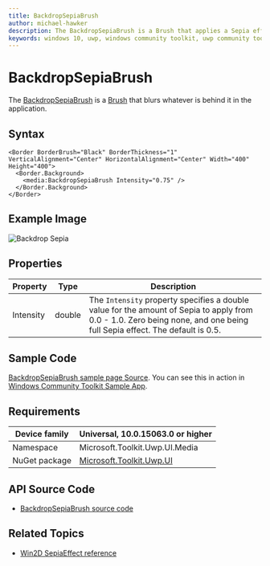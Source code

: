 ```yaml
---
title: BackdropSepiaBrush
author: michael-hawker
description: The BackdropSepiaBrush is a Brush that applies a Sepia effect to whatever is behind it in the application.
keywords: windows 10, uwp, windows community toolkit, uwp community toolkit, uwp toolkit, brush, backdrop, sepia
---
```


# BackdropSepiaBrush

The [BackdropSepiaBrush](https://docs.microsoft.com/dotnet/api/microsoft.toolkit.uwp.ui.media.backdropsepiabrush) is a [Brush](https://docs.microsoft.com/uwp/api/windows.ui.xaml.media.brush) that blurs whatever is behind it in the application.

## Syntax

```xaml
<Border BorderBrush="Black" BorderThickness="1" VerticalAlignment="Center" HorizontalAlignment="Center" Width="400" Height="400">
  <Border.Background>
    <media:BackdropSepiaBrush Intensity="0.75" />
  </Border.Background>
</Border>
```

## Example Image

![Backdrop Sepia](../resources/images/Brushes/BackdropSepia.jpg "Backdrop Sepia")

## Properties

| Property | Type | Description |
| -- | -- | -- |
| Intensity | double | The `Intensity` property specifies a double value for the amount of Sepia to apply from 0.0 - 1.0.  Zero being none, and one being full Sepia effect.  The default is 0.5. |

## Sample Code

[BackdropSepiaBrush sample page Source](https://github.com/Microsoft/WindowsCommunityToolkit//tree/master/Microsoft.Toolkit.Uwp.SampleApp/SamplePages/BackdropSepiaBrush). You can see this in action in [Windows Community Toolkit Sample App](https://www.microsoft.com/store/apps/9NBLGGH4TLCQ).

## Requirements

| Device family | Universal, 10.0.15063.0 or higher |
| --- | --- |
| Namespace | Microsoft.Toolkit.Uwp.UI.Media |
| NuGet package | [Microsoft.Toolkit.Uwp.UI](https://www.nuget.org/packages/Microsoft.Toolkit.Uwp.UI/) |

## API Source Code

- [BackdropSepiaBrush source code](https://github.com/Microsoft/WindowsCommunityToolkit//blob/master/Microsoft.Toolkit.Uwp/Media/BackdropSepiaBrush.cs)

## Related Topics

- [Win2D SepiaEffect reference](http://microsoft.github.io/Win2D/html/T_Microsoft_Graphics_Canvas_Effects_SepiaEffect.htm)
